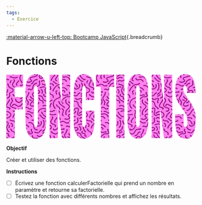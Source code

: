 ```yaml
---
tags:
  - Exercice
---
```


[:material-arrow-u-left-top: Bootcamp JavaScript](./js-bootcamp.md){.breadcrumb}

# Fonctions

![](../assets/images/fonctions_banner.png)

**Objectif**

Créer et utiliser des fonctions.

**Instructions**

* [ ] Écrivez une fonction calculerFactorielle qui prend un nombre en paramètre et retourne sa factorielle.
* [ ] Testez la fonction avec différents nombres et affichez les résultats.
